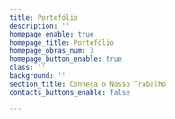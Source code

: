 ```yaml
---
title: Portefólio
description: ''
homepage_enable: true
homepage_title: Portefólio
homepage_obras_num: 3
homepage_button_enable: true
class: ''
background: ''
section_title: Conheça o Nosso Trabalho
contacts_buttons_enable: false

---
```

